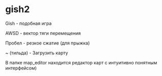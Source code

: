 # gish2


Gish - подобная игра

AWSD - вектор тяги перемещения

Пробел - резкое сжатие (для прыжка)

~ (тильда) - Загрузить карту

В папке map_editor находится редактор карт с интуитивно понятным интерфейсом)